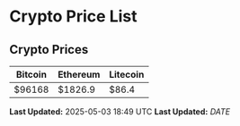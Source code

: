 # Crypto Price List

## Crypto Prices
| Bitcoin | Ethereum | Litecoin |
| ------- | -------- | -------- |
| $96168 | $1826.9 | $86.4 |
**Last Updated:** 2025-05-03 18:49 UTC
**Last Updated:** $DATE$
